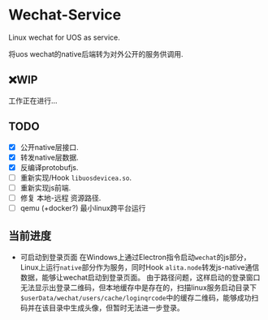 <!--
 Copyright (c) 2022 System233
 
 This software is released under the MIT License.
 https://opensource.org/licenses/MIT
-->

# Wechat-Service

Linux wechat for UOS as service.

将uos wechat的native后端转为对外公开的服务供调用.

## ❌WIP

工作正在进行...

## TODO

- [x] 公开native层接口.
- [x] 转发native层数据.
- [x] 反编译protobufjs.
- [ ] 重新实现/Hook `libuosdevicea.so`.
- [ ] 重新实现js前端.
- [ ] 修复 本地-远程 资源路径.
- [ ] qemu (+docker?) 最小linux跨平台运行

## 当前进度

* 可启动到登录页面
在Windows上通过Electron指令启动`wechat`的js部分，Linux上运行`native`部分作为服务，同时Hook `alita.node`转发js-native通信数据，能够让wechat启动到登录页面。
由于路径问题，这样启动的登录窗口无法显示出登录二维码，但本地缓存中是存在的，扫描linux服务启动目录下`$userData/wechat/users/cache/loginqrcode`中的缓存二维码，能够成功扫码并在该目录中生成头像，但暂时无法进一步登录。